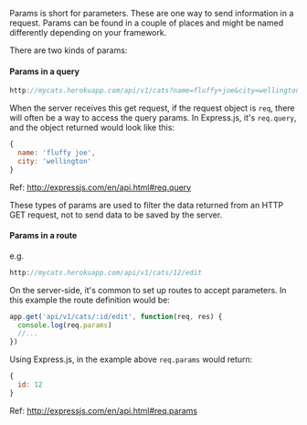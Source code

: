 Params is short for parameters. These are one way to send information in a request. Params can be found in a couple of places and might be named differently depending on your framework.

There are two kinds of params:

#### Params in a query 

```js
http://mycats.herokuapp.com/api/v1/cats?name=fluffy+joe&city=wellington
```

When the server receives this get request, if the request object is `req`, there will often be a way to access the query params. In Express.js, it's `req.query`, and the object returned would look like this: 

```js
{
  name: 'fluffy joe',
  city: 'wellington'
}
```

Ref: http://expressjs.com/en/api.html#req.query

These types of params are used to filter the data returned from an HTTP GET request, not to send data to be saved by the server.


#### Params in a route 

e.g. 

```js
http://mycats.herokuapp.com/api/v1/cats/12/edit
```

On the server-side, it's common to set up routes to accept parameters. In this example the route definition would be:

```js
app.get('api/v1/cats/:id/edit', function(req, res) {
  console.log(req.params)
  //...
})
```

Using Express.js, in the example above `req.params` would return: 

```js
{ 
  id: 12
}
```

Ref: http://expressjs.com/en/api.html#req.params
